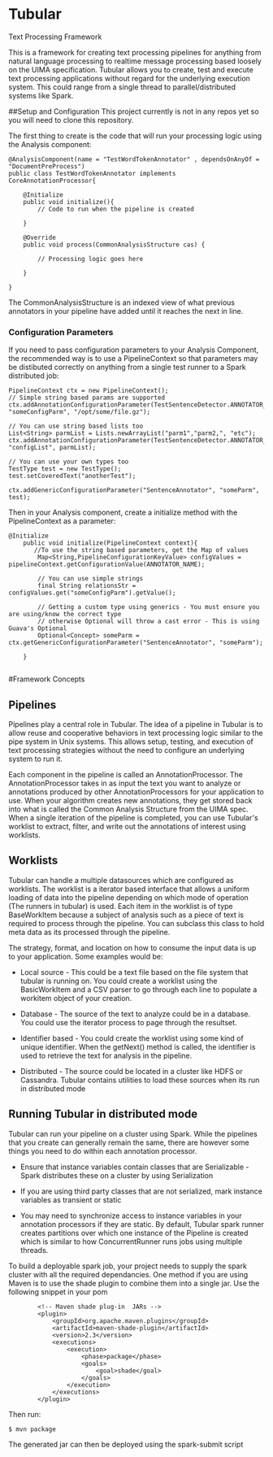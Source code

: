 # Tubular
Text Processing Framework

This is a framework for creating text processing pipelines for anything from natural language processing to realtime message processing based loosely on the UIMA specification. Tubular allows you to create, test and execute text processing applications without regard for the underlying execution system. This could range from a single thread to parallel/distributed systems like Spark.

##Setup and Configuration
This project currently is not in any repos yet so you will need to clone this repository.

The first thing to create is the code that will run your processing logic using the Analysis component:

```
@AnalysisComponent(name = "TestWordTokenAnnotator" , dependsOnAnyOf = "DocumentPreProcess")
public class TestWordTokenAnnotator implements CoreAnnotationProcessor{
	
	@Initialize
	public void initialize(){
		// Code to run when the pipeline is created
		
	}
	
	@Override
	public void process(CommonAnalysisStructure cas) {
		
		// Processing logic goes here		
		
	}

}
```
The CommonAnalysisStructure is an indexed view of what previous annotators in your pipeline have added until it reaches the next in line.

### Configuration Parameters
If you need to pass configuration parameters to your Analysis Component, the recommended way is to use a PipelineContext so that parameters may be distibuted correctly on anything from a single test runner to a Spark distributed job:

```
PipelineContext ctx = new PipelineContext();
// Simple string based params are supported
ctx.addAnnotationConfigurationParameter(TestSentenceDetector.ANNOTATOR_NAME, "someConfigParm", "/opt/some/file.gz");

// You can use string based lists too
List<String> parmList = Lists.newArrayList("parm1","parm2,", "etc");
ctx.addAnnotationConfigurationParameter(TestSentenceDetector.ANNOTATOR_NAME, "configList", parmList);

// You can use your own types too
TestType test = new TestType();
test.setCoveredText("anotherTest");

ctx.addGenericConfigurationParameter("SentenceAnnotator", "someParm", test);

```

Then in your Analysis component, create a initialize method with the PipelineContext as a parameter:

```
@Initialize
	public void initialize(PipelineContext context){
	   //To use the string based parameters, get the Map of values
		Map<String,PipelineConfigurationKeyValue> configValues = pipelineContext.getConfigurationValue(ANNOTATOR_NAME);
		
		// You can use simple strings
		final String relationsStr = configValues.get("someConfigParm").getValue();
		
		// Getting a custom type using generics - You must ensure you are using/know the correct type
		// otherwise Optional will throw a cast error - This is using Guava's Optional
		Optional<Concept> someParm = ctx.getGenericConfigurationParameter("SentenceAnnotator", "someParm");
		
	}
	
```
#Framework Concepts 

## Pipelines

Pipelines play a central role in Tubular. The idea of a pipeline in Tubular is to allow reuse and cooperative behaviors in text processing logic similar to the pipe system in Unix systems. This allows setup, testing, and execution of text processing strategies without the need to configure an underlying system to run it. 

Each component in the pipeline is called an AnnotationProcessor. The AnnotationProcessor takes in as input the text you want to analyze or annotations produced by other AnnotationProcessors for your application to use. When your algorithm creates new annotations, they get stored back into what is called the Common Analysis Structure from the UIMA spec. When a single iteration of the pipeline is completed, you can use Tubular's worklist to extract, filter, and write out the annotations of interest using worklists.

## Worklists

Tubular can handle a multiple datasources which are configured as worklists. The worklist is a iterator based interface that allows a uniform loading of data into the pipeline depending on which mode of operation (The runners in tubular) is used. Each item in the worklist is of type BaseWorkItem because a subject of analysis such as a piece of text is required to process through the pipeline. You can subclass this class to hold meta data as its processed through the pipeline.

The strategy, format, and location on how to consume the input data is up to your application. Some examples would be:

* Local source - This could be a text file based on the file system that tubular is running on. You could create a worklist using the BasicWorkItem and a CSV parser to go through each line to populate a workitem object of your creation.

* Database - The source of the text to analyze could be in a database. You could use the iterator process to page through the resultset.

* Identifier based - You could create the worklist using some kind of unique identifier. When the getNext() method is called, the identifier is used to retrieve the text for analysis in the pipeline.

* Distributed - The source could be located in a cluster like HDFS or Cassandra. Tubular contains utilities to load these sources when its run in distributed mode

## Running Tubular in distributed mode

Tubular can run your pipeline on a cluster using Spark. While the pipelines that you create can generally remain the same, there are however some things you need to do within each annotation processor.

* Ensure that instance variables contain classes that are Serializable - Spark distributes these on a cluster by using Serialization

* If you are using third party classes that are not serialized, mark instance variables as transient or static

* You may need to synchronize access to instance variables in your annotation processors if they are static. By default, Tubular spark runner creates partitions over which one instance of the Pipeline is created which is similar to how ConcurrentRunner runs jobs using multiple threads.

To build a deployable spark job, your project needs to supply the spark cluster with all the required dependancies. One method if you are using Maven is to use the shade plugin to combine them into a single jar. Use the following snippet in your pom

            <!-- Maven shade plug-in  JARs -->
			<plugin>
				<groupId>org.apache.maven.plugins</groupId>
				<artifactId>maven-shade-plugin</artifactId>
				<version>2.3</version>
				<executions>
					<execution>
						<phase>package</phase>
						<goals>
							<goal>shade</goal>
						</goals>
					</execution>
				</executions>
			</plugin>
			
Then run:

	$ mvn package
	
The generated jar can then be deployed using the spark-submit script
